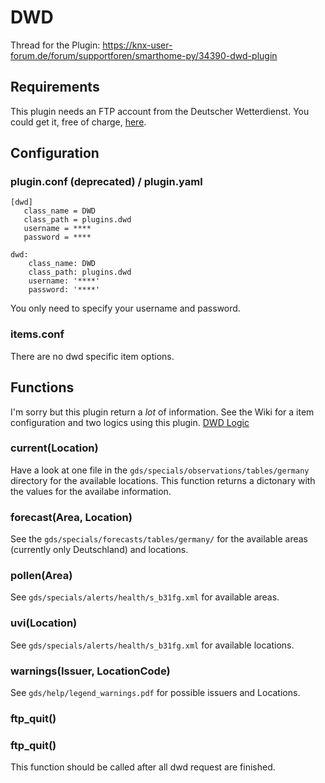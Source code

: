# DWD

Thread for the Plugin: https://knx-user-forum.de/forum/supportforen/smarthome-py/34390-dwd-plugin

## Requirements

This plugin needs an FTP account from the Deutscher Wetterdienst.
You could get it, free of charge, [here](http://kunden.dwd.de/gdsRegistration/gdsRegistrationStart.do).

## Configuration

### plugin.conf (deprecated) / plugin.yaml
```
[dwd]
   class_name = DWD
   class_path = plugins.dwd
   username = ****
   password = ****
```

```
dwd:
    class_name: DWD
    class_path: plugins.dwd
    username: '****'
    password: '****'
```

You only need to specify your username and password.

### items.conf

There are no dwd specific item options.

## Functions

I'm sorry but this plugin return a _lot_ of information. See the Wiki for a item configuration and two logics using this plugin.
[DWD Logic](https://github.com/smarthomeNG/smarthome/wiki/DWD)

### current(Location)
Have a look at one file in the `gds/specials/observations/tables/germany` directory for the available locations.
This function returns a dictonary with the values for the availabe information.

### forecast(Area, Location)
See the `gds/specials/forecasts/tables/germany/` for the available areas (currently only Deutschland) and locations.

### pollen(Area)
See `gds/specials/alerts/health/s_b31fg.xml` for available areas.

### uvi(Location)
See `gds/specials/alerts/health/s_b31fg.xml` for available locations.

### warnings(Issuer, LocationCode)
See `gds/help/legend_warnings.pdf` for possible issuers and Locations.

### ftp_quit()
### ftp_quit()
This function should be called after all dwd request are finished.
